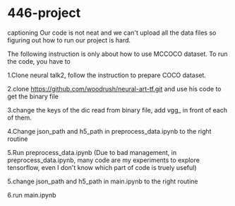 # 446-project
captioning
Our code is not neat and we can't upload all the data files so figuring out how to run our project is hard.

The following instruction is only about how to use MCCOCO dataset.
To run the code, you have to 

1.Clone neural talk2, follow the instruction to prepare COCO dataset.

2.clone https://github.com/woodrush/neural-art-tf.git and use his code to get the binary file

3.change the keys of the dic read from binary file, add vgg_ in front of each of them.

4.Change json_path and h5_path in preprocess_data.ipynb to the right routine

5.Run preprocess_data.ipynb (Due to bad management, in preprocess_data.ipynb, many code are my experiments 
to explore tensorflow, even I don't know which part of code is truely useful)

5.change json_path and h5_path in main.ipynb to the right routine

6.run main.ipynb
 

